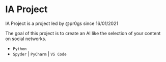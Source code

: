 <h1>IA Project</h1>
<p>IA Project is a project led by @pr0gs since 16/01/2021<br/>

The goal of this project is to create an AI like the selection of your content on social networks.</p>
<ul>
  <li><code>Python</code></li>
  <li><code>Spyder</code> | <code>PyCharm</code> | <code>VS Code</code></li>
 </ul>
